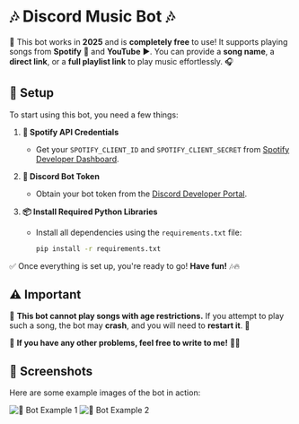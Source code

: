 # 🎶 Discord Music Bot 🎶

🚀 This bot works in **2025** and is **completely free** to use! It supports playing songs from **Spotify** 🎵 and **YouTube** ▶️. You can provide a **song name**, a **direct link**, or a **full playlist link** to play music effortlessly. 🎧

## 🔧 Setup

To start using this bot, you need a few things:

1. **🎼 Spotify API Credentials**  
   - Get your `SPOTIFY_CLIENT_ID` and `SPOTIFY_CLIENT_SECRET` from [Spotify Developer Dashboard](https://developer.spotify.com/).

2. **🤖 Discord Bot Token**  
   - Obtain your bot token from the [Discord Developer Portal](https://discord.com/developers).

3. **📦 Install Required Python Libraries**  
   - Install all dependencies using the `requirements.txt` file:
     ```sh
     pip install -r requirements.txt
     ```

✅ Once everything is set up, you're ready to go! **Have fun!** 🎶🔥

## ⚠️ Important

🚫 **This bot cannot play songs with age restrictions.** If you attempt to play such a song, the bot may **crash**, and you will need to **restart it**. 🔄

💌 **If you have any other problems, feel free to write to me!** 💬😊

## 📸 Screenshots

Here are some example images of the bot in action:

![🎵 Bot Example 1](path/to/image1.png)
![🎵 Bot Example 2](path/to/image2.png)



